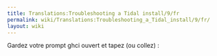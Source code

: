 ```yaml
---
title: Translations:Troubleshooting a Tidal install/9/fr
permalink: wiki/Translations:Troubleshooting_a_Tidal_install/9/fr/
layout: wiki
---
```


Gardez votre prompt ghci ouvert et tapez (ou collez) :
